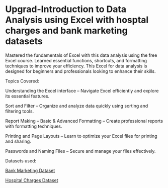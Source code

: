 # Upgrad-Introduction to Data Analysis using Excel with hosptal charges and bank marketing datasets

Mastered the fundamentals of Excel with this data analysis using the free Excel course. Learned essential functions, shortcuts, and formatting techniques to improve your efficiency. This Excel for data analysis is designed for beginners and professionals looking to enhance their skills.

Topics Covered:

Understanding the Excel interface – Navigate Excel efficiently and explore its essential features.

Sort and Filter – Organize and analyze data quickly using sorting and filtering tools.

Report Making – Basic & Advanced Formatting – Create professional reports with formatting techniques.

Printing and Page Layouts – Learn to optimize your Excel files for printing and sharing.

Passwords and Naming Files – Secure and manage your files effectively.

Datasets used:


<a href="https://github.com/ManojKumar230923/Upgrad-Introduction-to-Data-Analysis-using-Excel/blob/main/bank-marketing.csv"> Bank Marketing Dataset </a>


<a href="https://github.com/ManojKumar230923/Upgrad-Introduction-to-Data-Analysis-using-Excel/blob/main/hospital-charges.xlsx"> Hospital Charges Dataset </a>


